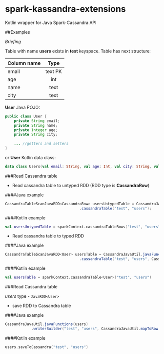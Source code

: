 # spark-kassandra-extensions
Kotlin wrapper for Java Spark-Cassandra API

##Examples

*Briefing*

Table with name **users** exists in **test** keyspace. Table has next structure:

| Column name   | Type            |
| ------------- |:---------------:|
| email         | text PK         |
| age           | int             |
| name          | text            |
| city          | text            |

**User** Java POJO:
```java
public class User {
    private String email;
    private String name;
    private Integer age;
    private String city;
    
    ... //getters and setters
}
```

or **User** Kotlin data class:
```kotlin
data class Users(val email: String, val age: Int, val city: String, val name: String)
```

###Read Cassandra table

* Read cassandra table to untyped RDD (RDD type is **CassandraRow**)

####Java example
```java
CassandraTableScanJavaRDD<CassandraRow> usersUntypedTable = CassandraJavaUtil.javaFunctions(sparkContext)
                                  .cassandraTable("test", "users");
```

####Kotlin example
```kotlin
val usersUntypedTable = sparkContext.cassandraTableRows("test", "users")
```

* Read cassandra table to typed RDD

####Java example
```java
CassandraTableScanJavaRDD<User> usersTable = CassandraJavaUtil.javaFunctions(sparkContext)
                                  .cassandraTable("test", "users", CassandraJavaUtil.mapRowTo(User.class));
```

####Kotlin example
```kotlin
val usersTable = sparkContext.cassandraTable<User>("test", "users")
```

###Read Cassandra table

*users* type - `JavaRDD<User>`

* save RDD to Cassandra table

####Java example
```java
CassandraJavaUtil.javaFunctions(users)
            .writerBuilder("test", "users", CassandraJavaUtil.mapToRow(User.class)).saveToCassandra();
```

####Kotlin example
```kotlin
users.saveToCassandra("test", "users")
```



